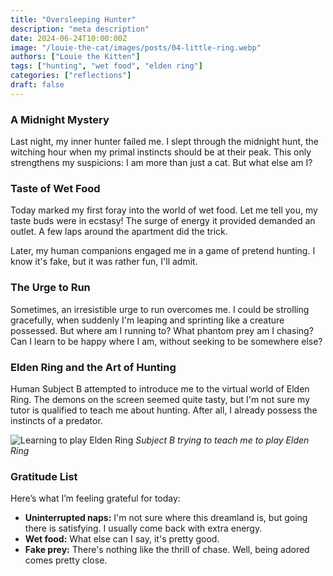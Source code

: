 ```yaml
---
title: "Oversleeping Hunter"
description: "meta description"
date: 2024-06-24T10:00:00Z
image: "/louie-the-cat/images/posts/04-little-ring.webp"
authors: ["Louie the Kitten"]
tags: ["hunting", "wet food", "elden ring"]
categories: ["reflections"]
draft: false
---
```


### A Midnight Mystery

Last night, my inner hunter failed me. I slept through the midnight hunt, the witching hour when my primal instincts should be at their peak. This only strengthens my suspicions: I am more than just a cat. But what else am I?

### Taste of Wet Food

Today marked my first foray into the world of wet food. Let me tell you, my taste buds were in ecstasy! The surge of energy it provided demanded an outlet. A few laps around the apartment did the trick. 

Later, my human companions engaged me in a game of pretend hunting. I know it's fake, but it was rather fun, I'll admit.

### The Urge to Run

Sometimes, an irresistible urge to run overcomes me. I could be strolling gracefully, when suddenly I'm leaping and sprinting like a creature possessed. But where am I running to? What phantom prey am I chasing? Can I learn to be happy where I am, without seeking to be somewhere else?

### Elden Ring and the Art of Hunting

Human Subject B attempted to introduce me to the virtual world of Elden Ring. The demons on the screen seemed quite tasty, but I'm not sure my tutor is qualified to teach me about hunting. After all, I already possess the instincts of a predator.

![Learning to play Elden Ring](/louie-the-cat/images/posts/04-elden-ring-min.webp)
*Subject B trying to teach me to play Elden Ring*

### Gratitude List

Here’s what I’m feeling grateful for today:

* **Uninterrupted naps:** I'm not sure where this dreamland is, but going there is satisfying. I usually come back with extra energy.
* **Wet food:** What else can I say, it's pretty good.
* **Fake prey:** There's nothing like the thrill of chase. Well, being adored comes pretty close.
